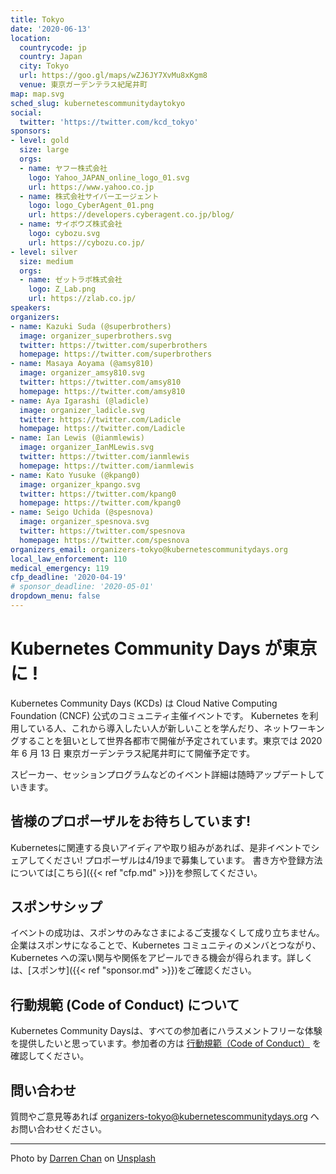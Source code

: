 ```yaml
---
title: Tokyo
date: '2020-06-13'
location:
  countrycode: jp
  country: Japan
  city: Tokyo
  url: https://goo.gl/maps/wZJ6JY7XvMu8xKgm8
  venue: 東京ガーデンテラス紀尾井町
map: map.svg
sched_slug: kubernetescommunitydaytokyo
social:
  twitter: 'https://twitter.com/kcd_tokyo'
sponsors:
- level: gold
  size: large
  orgs:
  - name: ヤフー株式会社
    logo: Yahoo_JAPAN_online_logo_01.svg
    url: https://www.yahoo.co.jp
  - name: 株式会社サイバーエージェント
    logo: logo_CyberAgent_01.png
    url: https://developers.cyberagent.co.jp/blog/
  - name: サイボウズ株式会社
    logo: cybozu.svg
    url: https://cybozu.co.jp/
- level: silver
  size: medium
  orgs:
  - name: ゼットラボ株式会社
    logo: Z_Lab.png
    url: https://zlab.co.jp/
speakers:
organizers:
- name: Kazuki Suda (@superbrothers)
  image: organizer_superbrothers.svg
  twitter: https://twitter.com/superbrothers
  homepage: https://twitter.com/superbrothers
- name: Masaya Aoyama (@amsy810)
  image: organizer_amsy810.svg
  twitter: https://twitter.com/amsy810
  homepage: https://twitter.com/amsy810
- name: Aya Igarashi (@ladicle)
  image: organizer_ladicle.svg
  twitter: https://twitter.com/Ladicle
  homepage: https://twitter.com/Ladicle
- name: Ian Lewis (@ianmlewis)
  image: organizer_IanMLewis.svg
  twitter: https://twitter.com/ianmlewis
  homepage: https://twitter.com/ianmlewis
- name: Kato Yusuke (@kpang0)
  image: organizer_kpango.svg
  twitter: https://twitter.com/kpang0
  homepage: https://twitter.com/kpang0
- name: Seigo Uchida (@spesnova)
  image: organizer_spesnova.svg
  twitter: https://twitter.com/spesnova
  homepage: https://twitter.com/spesnova
organizers_email: organizers-tokyo@kubernetescommunitydays.org
local_law_enforcement: 110
medical_emergency: 119
cfp_deadline: '2020-04-19'
# sponsor_deadline: '2020-05-01'
dropdown_menu: false
---
```


# Kubernetes Community Days が東京に !
Kubernetes Community Days (KCDs) は Cloud Native Computing Foundation (CNCF) 公式のコミュニティ主催イベントです。 Kubernetes を利用している人、これから導入したい人が新しいことを学んだり、ネットワーキングすることを狙いとして世界各都市で開催が予定されています。東京では 2020 年 6 月 13 日 東京ガーデンテラス紀尾井町にて開催予定です。

スピーカー、セッションプログラムなどのイベント詳細は随時アップデートしていきます。

## 皆様のプロポーザルをお待ちしています!

Kubernetesに関連する良いアイディアや取り組みがあれば、是非イベントでシェアしてください! プロポーザルは4/19まで募集しています。
書き方や登録方法については[こちら]({{< ref "cfp.md" >}})を参照してください。

## スポンサシップ

イベントの成功は、スポンサのみなさまによるご支援なくして成り立ちません。企業はスポンサになることで、Kubernetes コミュニティのメンバとつながり、Kubernetes への深い関与や関係をアピールできる機会が得られます。詳しくは、[スポンサ]({{< ref "sponsor.md" >}})をご確認ください。

## 行動規範 (Code of Conduct) について
Kubernetes Community Daysは、すべての参加者にハラスメントフリーな体験を提供したいと思っています。参加者の方は [行動規範（Code of Conduct）](https://www.linuxfoundation.jp/code-of-conduct/) を確認してください。

## 問い合わせ
質問やご意見等あれば organizers-tokyo@kubernetescommunitydays.org へお問い合わせください。

---

Photo by [Darren Chan](https://unsplash.com/@dchan_93?utm_source=unsplash&utm_medium=referral&utm_content=creditCopyText) on [Unsplash](https://unsplash.com/?utm_source=unsplash&utm_medium=referral&utm_content=creditCopyText)
